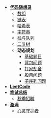 <!-- _sidebar.md -->
<!-- 如果用了这种跳转方式就像是打开了子文件一样，进行了页面跳转，就不像一开始的单页面锚点那样了 -->

- [**代码随想录**](/README.md)
  - [数组](/Carl/array.md)
  - [链表](/Carl/chain.md)
  - [哈希表](/Carl/hash.md)
  - [字符串](/Carl/string.md)
  - [栈与队列](/Carl/stack.md)
  - [二叉树](/Carl/tree.md)
  - **动态规划**
    - [基础题目](/Carl/dp1.md)
    - [背包问题](/Carl/dp2.md)
    - [打家劫舍](/Carl/dp3.md)
    - [股票问题](/Carl/dp4.md)
    - [子序列问题](/Carl/dp5.md)
- [**LeetCode**](/LeetCode.md)
- [**笔试总结**](/Test/README.md)
  - [秋季招聘](/Test/recruitment.md)
- [**漩涡**](/Other/README.md)
  - [心灵守护者](/Other/motto.md)
